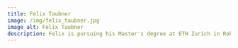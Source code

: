 ```yaml
---
title: Felix Taubner
image: /img/felix_taubner.jpg
image_alt: Felix Taubner
description: Felix is pursuing his Master's degree at ETH Zurich in Robotic, Systems and Control. His focus is on computer vision, perception and localization. Currently, he is completing an internship at incon.ai.
---
```

